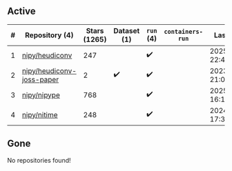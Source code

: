 ## Active
| # | Repository (4) | Stars (1265) | Dataset (1) | `run` (4) | `containers-run` | Last Modified |
| --- | --- | --- | --- | --- | --- | --- |
| 1 | [nipy/heudiconv](https://github.com/nipy/heudiconv) | 247 |  | :heavy_check_mark: |  | 2025-03-04 22:47:01+00:00 |
| 2 | [nipy/heudiconv-joss-paper](https://github.com/nipy/heudiconv-joss-paper) | 2 | :heavy_check_mark: | :heavy_check_mark: |  | 2023-07-17 21:09:07+00:00 |
| 3 | [nipy/nipype](https://github.com/nipy/nipype) | 768 |  | :heavy_check_mark: |  | 2025-03-06 16:16:16+00:00 |
| 4 | [nipy/nitime](https://github.com/nipy/nitime) | 248 |  | :heavy_check_mark: |  | 2024-11-06 17:39:49+00:00 |

## Gone
No repositories found!
